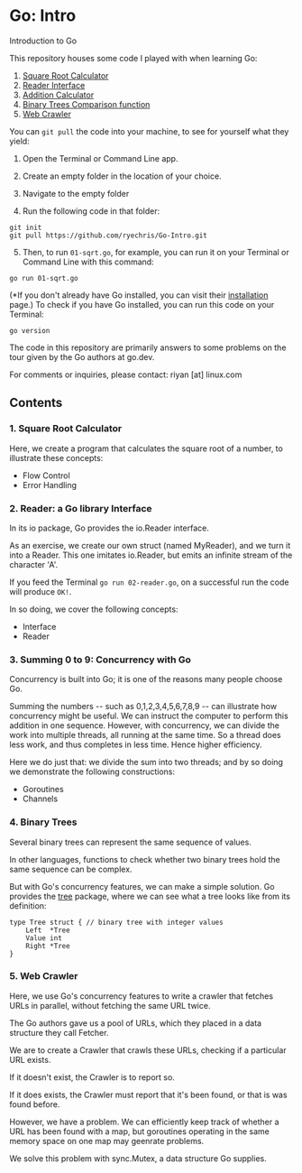 # Go: Intro
Introduction to Go

This repository houses some code I played with when learning Go:

1. [Square Root Calculator](#1-square-root-calculator)
2. [Reader Interface](#2--reader-a-go-library-interface)
3. [Addition Calculator](#3--summing-0-to-9-concurrency-with-go)
4. [Binary Trees Comparison function](#4-binary-trees)
5. [Web Crawler](https://github.com/ryechris/Go-Intro#5-web-crawler)

You can `git pull` the code into your machine,
to see for yourself what they yield:

1. Open the Terminal or Command Line app.

2. Create an empty folder in the location of your choice.

3. Navigate to the empty folder

4. Run the following code in that folder:
```
git init
git pull https://github.com/ryechris/Go-Intro.git
```

5. Then, to run `01-sqrt.go`, for example, you can run it on your Terminal or Command Line with this command:
```
go run 01-sqrt.go
```

(*If you don't already have Go installed, you can visit their [installation](https://go.dev/doc/install) page.)
To check if you have Go installed, you can run this code on your Terminal:
```
go version
```

The code in this repository are primarily answers to some problems on the tour given by the Go authors at go.dev.

For comments or inquiries, please contact:
riyan [at] linux.com



## Contents

### 1. Square Root Calculator
Here, we create a program that calculates the square root of a number, to illustrate these concepts:
- Flow Control
- Error Handling


### 2.  Reader: a Go library Interface
In its io package, Go provides the io.Reader interface.

As an exercise, we create our own struct (named MyReader), and we turn it into a Reader. 
This one imitates io.Reader, but emits an infinite stream of the character 'A'.

If you feed the Terminal `go run 02-reader.go`, on a successful run the code will produce `OK!`.  

In so doing, we cover the following concepts:
- Interface
- Reader


### 3.  Summing 0 to 9: Concurrency with Go
Concurrency is built into Go; it is one of the reasons many people choose Go.

Summing the numbers -- such as 0,1,2,3,4,5,6,7,8,9 -- can illustrate how concurrency might be useful.
We can instruct the computer to perform this addition in one sequence.
However, with concurrency, we can divide the work into multiple threads, all running at the same time.
So a thread does less work, and thus completes in less time. Hence higher efficiency.

Here we do just that: we divide the sum into two threads; and by so doing we demonstrate the following constructions:
- Goroutines
- Channels


### 4. Binary Trees
Several binary trees can represent the same sequence of values.

In other languages, functions to check whether two binary trees hold the same sequence can be complex.

But with Go's concurrency features, we can make a simple solution.
Go provides the [tree](https://cs.opensource.google/go/x/tour/+/v0.1.0:tree/tree.go) package, where we can see what a tree looks like from its definition:
```
type Tree struct { // binary tree with integer values
    Left  *Tree
    Value int
    Right *Tree
}
```


### 5. Web Crawler
Here, we use Go's concurrency features to write a crawler that fetches URLs in parallel, without fetching the same URL twice.

The Go authors gave us a pool of URLs, which they placed in a data structure they call Fetcher.

We are to create a Crawler that crawls these URLs, checking if a particular URL exists.

If it doesn't exist, the Crawler is to report so.

If it does exists, the Crawler must report that it's been found, or that is was found before.

However, we have a problem. We can efficiently keep track of whether a URL has been found with a map, but goroutines operating in the same memory space on one map may geenrate problems. 

We solve this problem with sync.Mutex, a data structure Go supplies.
